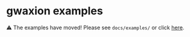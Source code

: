 # gwaxion examples

:warning: The examples have moved! Please see `docs/examples/` or click [here](https://github.com/maxisi/gwaxion/tree/main/docs/examples).

